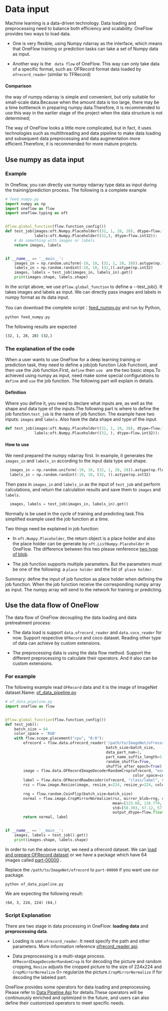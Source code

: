 # Data input
Machine learning is a data-driven technology. Data loading and preprocessing need to balance both efficiency and scalability. OneFlow provides two ways to load data.

- One is very flexible, using Numpy ndarray as the interface, which means that OneFlow training or prediction tasks can take a set of Numpy data as input.

- Another way is the ` data flow` of OneFlow. This way can only take data of a specific format, such as: OFRecord format data loaded by `ofrecord_reader` (similar to TFRecord)

#### Comparison

the way of numpy ndarray is simple and convenient, but only suitable for small-scale data.Because when the amount data is too large, there may be a time bottleneck in preparing numpy data.Therefore, it is recommended to use this way in the earlier stage of the project when the data structure is not determined;

The way of OneFlow looks a little more complicated, but in fact, it uses technologies such as multithreading and data pipeline to make data loading and subsequent data preprocessing and data augmentation more efficient.Therefore, it is recommended for more mature projects.


## Use numpy as data input
### Example

In Oneflow, you can directly use numpy ndarray type data as input during the training/prediction process. The following is a complete example

```python
# feed_numpy.py
import numpy as np
import oneflow as flow
import oneflow.typing as oft


@flow.global_function(flow.function_config())
def test_job(images:oft.Numpy.Placeholder((32, 1, 28, 28), dtype=flow.float),
             labels:oft.Numpy.Placeholder((32,), dtype=flow.int32)):
    # do something with images or labels
    return images, labels


if __name__ == '__main__':
    images_in = np.random.uniform(-10, 10, (32, 1, 28, 28)).astype(np.float32)
    labels_in = np.random.randint(-10, 10, (32,)).astype(np.int32)
    images, labels = test_job(images_in, labels_in).get()
    print(images.shape, labels.shape)
```

In the script above, we use `@flow.global_function` to define a --test_job(). It takes images and labels as input. We can directly pass images and labels in numpy format as its data input.

You can download the complete script：[feed_numpy.py](../code/basics_topics/feed_numpy.py) and run by Python,

```bash
python feed_numpy.py
```
The following results are expected
```bash
(32, 1, 28, 28) (32,)
```
### The explanation of the code
When a user wants to use OneFlow for a deep learning training or prediction task, they need to define a job/job function (Job Function), and then use the Job function.First, `define` then `use ` are the two basic steps.To achieved using numpy as input, need make some special configurations to `define` and `use` the job function. The following part will explain in details.

#### Definition
Where you define it, you need to declare what inputs are, as well as the shape and data type of the inputs.The following part is where to define the job function.`test_job`  is the name of job function. The example have two inputs: `images` and `labels`. Also have the data shape and type of the input.
```python
def test_job(images:oft.Numpy.Placeholder((32, 1, 28, 28), dtype=flow.float),
             labels:oft.Numpy.Placeholder((32, ), dtype=flow.int32)):
```
#### How to use
We need prepared the numpy ndarray first. In example, it generates the `images_in` and `labels_in` according to the input data type and shape.
```python
  images_in = np.random.uniform(-10, 10, (32, 1, 28, 28)).astype(np.float32)
  labels_in = np.random.randint(-10, 10, (32, )).astype(np.int32)
```

Then pass in `images_in` and `labels_in` as the input of `test_job` and perform calculations, and return the calculation results and save them to `images` and `labels`.
```python
  images, labels = test_job(images_in, labels_in).get()
```

Normally is be used in the cycle of training and predicting task.This simplified example used the job function at a time.

Two things need be explained in job function:

* In  `oft.Numpy.Placeholder`, the return object is a place holder and also the place holder can be generate by `oft.ListNumpy.Placeholder` in OneFlow. The difference between this two please renference [two type of blob](../extended_topics/consistent_mirrored.md).

* The job function supports multiple parameters. But the parameters must be one of the following: a `place holder` and the list of` place holder`.

Summary: define the input of job function as place holder when defining the job function. When the job function receive the corresponding numpy array as input. The numpy array will send to the network for training or predicting.

## Use the data flow of OneFlow
The data flow of OneFlow decoupling the data loading and data pretreatment process:

- The data load is support  `data.ofrecord_reader` and `data.coco_reader` for now. Support respective  `OFRecord`  and coco dataset. Reading other type of data can achieve by custom extensions.

- The preprocessing data is using the data flow method. Support the different preprocessing to calculate their operators. And it also can be custom extensions.

### For example
The following example read   `OFRecord`  data and it is the image of ImageNet dataset.Name: [of_data_pipeline.py](../code/basics_topics/of_data_pipeline.py)

```python
# of_data_pipeline.py
import oneflow as flow


@flow.global_function(flow.function_config())
def test_job():
    batch_size = 64
    color_space = 'RGB'
    with flow.scope.placement("cpu", "0:0"):
        ofrecord = flow.data.ofrecord_reader('/path/to/ImageNet/ofrecord',
                                             batch_size=batch_size,
                                             data_part_num=1,
                                             part_name_suffix_length=5,
                                             random_shuffle=True,
                                             shuffle_after_epoch=True)
        image = flow.data.OFRecordImageDecoderRandomCrop(ofrecord, "encoded",
                                                         color_space=color_space)
        label = flow.data.OFRecordRawDecoder(ofrecord, "class/label", shape=(), dtype=flow.int32)
        rsz = flow.image.Resize(image, resize_x=224, resize_y=224, color_space=color_space)

        rng = flow.random.CoinFlip(batch_size=batch_size)
        normal = flow.image.CropMirrorNormalize(rsz, mirror_blob=rng, color_space=color_space,
                                                mean=[123.68, 116.779, 103.939],
                                                std=[58.393, 57.12, 57.375],
                                                output_dtype=flow.float)
        return normal, label


if __name__ == '__main__':
    images, labels = test_job().get()
    print(images.shape, labels.shape)
```
In order to run the above script, we need a ofrecord dataset. We can [ load and prepare OFRecord dataset](../extended_topics/how_to_make_ofdataset.md) or we have a package which have 64 images called  [part-00000](https://oneflow-public.oss-cn-beijing.aliyuncs.com/online_document/docs/basics_topics/part-00000) .

Replace the `/path/to/ImageNet/ofrecord` to  `part-00000` if you want use our package.
```
python of_data_pipeline.py
```
We are expecting the following result:
```
(64, 3, 224, 224) (64,)
```
### Script Explanation
There are two stage in data processing in OneFlow: **loading data** and **preprocessing data**.

- Loading is use  `ofrecord_reader`. It need specify the path and other parameters. More information reference [ofrecord_reader api](../api/data.html?highlight=ofrecord_reader#oneflow.data.ofrecord_reader).

- Data preprocessing is a multi-stage process. `OFRecordImageDecoderRandomCrop` is for decoding the picture and random cropping, `Resize` adjusts the cropped picture to the size of 224x224 and `CropMirrorNormalize` 0> regularize the picture.`CropMirrorNormalize` if for decoding the labeled part.

OneFlow provides some operators for data loading and preprocessing. Please refer to [Data Pipeline Api](../api/data.html) for details.These operators will be continuously enriched and optimized in the future, and users can also define their customized operators to meet specific needs.

